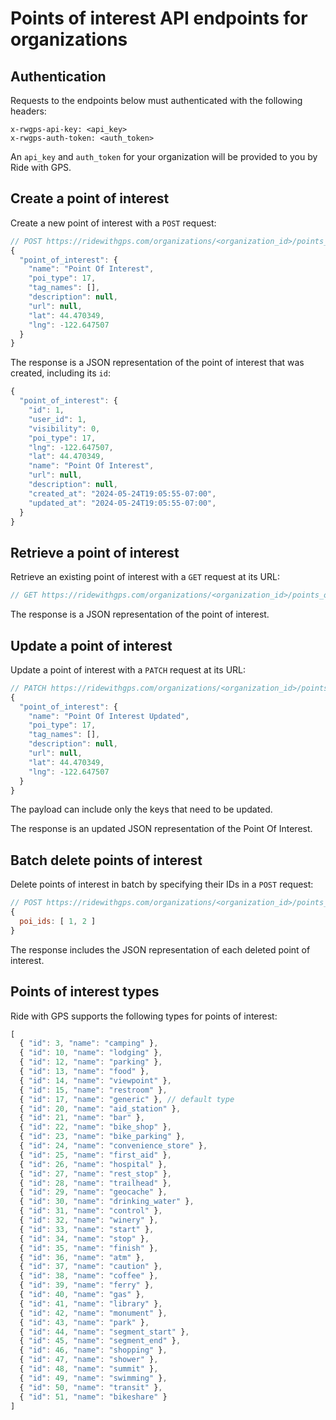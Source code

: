 # Points of interest API endpoints for organizations

## Authentication

Requests to the endpoints below must authenticated with the following headers:

```
x-rwgps-api-key: <api_key>
x-rwgps-auth-token: <auth_token>
```

An `api_key` and `auth_token` for your organization will be provided to you by Ride with GPS.

## Create a point of interest

Create a new point of interest with a `POST` request:

```javascript
// POST https://ridewithgps.com/organizations/<organization_id>/points_of_interest.json
{
  "point_of_interest": {
    "name": "Point Of Interest",
    "poi_type": 17,
    "tag_names": [],
    "description": null,
    "url": null,
    "lat": 44.470349,
    "lng": -122.647507
  }
}
```

The response is a JSON representation of the point of interest that was created, including its `id`:

```javascript
{
  "point_of_interest": {
    "id": 1,
    "user_id": 1,
    "visibility": 0,
    "poi_type": 17,
    "lng": -122.647507,
    "lat": 44.470349,
    "name": "Point Of Interest",
    "url": null,
    "description": null,
    "created_at": "2024-05-24T19:05:55-07:00",
    "updated_at": "2024-05-24T19:05:55-07:00",
  }
}
```

## Retrieve a point of interest

Retrieve an existing point of interest with a `GET` request at its URL:


```javascript
// GET https://ridewithgps.com/organizations/<organization_id>/points_of_interest/<id>.json
```

The response is a JSON representation of the point of interest.

## Update a point of interest

Update a point of interest with a `PATCH` request at its URL:

```javascript
// PATCH https://ridewithgps.com/organizations/<organization_id>/points_of_interest/<id>.json
{
  "point_of_interest": {
    "name": "Point Of Interest Updated",
    "poi_type": 17,
    "tag_names": [],
    "description": null,
    "url": null,
    "lat": 44.470349,
    "lng": -122.647507
  }
}
```

The payload can include only the keys that need to be updated.

The response is an updated JSON representation of the Point Of Interest.

## Batch delete points of interest

Delete points of interest in batch by specifying their IDs in a `POST` request:

```javascript
// POST https://ridewithgps.com/organizations/<organization_id>/points_of_interest/batch_destroy.json
{
  poi_ids: [ 1, 2 ]
}
```

The response includes the JSON representation of each deleted point of interest.

## Points of interest types

Ride with GPS supports the following types for points of interest:

```javascript
[
  { "id": 3, "name": "camping" },
  { "id": 10, "name": "lodging" },
  { "id": 12, "name": "parking" },
  { "id": 13, "name": "food" },
  { "id": 14, "name": "viewpoint" },
  { "id": 15, "name": "restroom" },
  { "id": 17, "name": "generic" }, // default type
  { "id": 20, "name": "aid_station" },
  { "id": 21, "name": "bar" },
  { "id": 22, "name": "bike_shop" },
  { "id": 23, "name": "bike_parking" },
  { "id": 24, "name": "convenience_store" },
  { "id": 25, "name": "first_aid" },
  { "id": 26, "name": "hospital" },
  { "id": 27, "name": "rest_stop" },
  { "id": 28, "name": "trailhead" },
  { "id": 29, "name": "geocache" },
  { "id": 30, "name": "drinking_water" },
  { "id": 31, "name": "control" },
  { "id": 32, "name": "winery" },
  { "id": 33, "name": "start" },
  { "id": 34, "name": "stop" },
  { "id": 35, "name": "finish" },
  { "id": 36, "name": "atm" },
  { "id": 37, "name": "caution" },
  { "id": 38, "name": "coffee" },
  { "id": 39, "name": "ferry" },
  { "id": 40, "name": "gas" },
  { "id": 41, "name": "library" },
  { "id": 42, "name": "monument" },
  { "id": 43, "name": "park" },
  { "id": 44, "name": "segment_start" },
  { "id": 45, "name": "segment_end" },
  { "id": 46, "name": "shopping" },
  { "id": 47, "name": "shower" },
  { "id": 48, "name": "summit" },
  { "id": 49, "name": "swimming" },
  { "id": 50, "name": "transit" },
  { "id": 51, "name": "bikeshare" }
]
```
